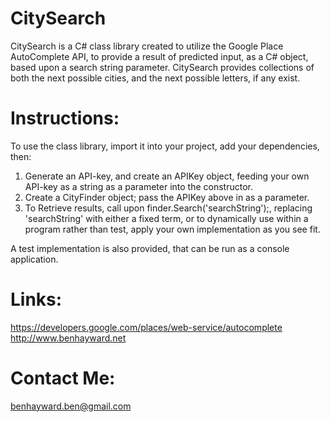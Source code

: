 # CitySearch
CitySearch is a C# class library created to utilize the Google Place AutoComplete API, to provide a result of predicted input, as a C# object, based upon a search string parameter. CitySearch provides collections of both the next possible cities, and the next possible letters, if any exist.


# Instructions:
To use the class library, import it into your project, add your dependencies, then:

1. Generate an API-key, and create an APIKey object, feeding your own API-key as a string as a parameter into the constructor. 
2. Create a CityFinder object; pass the APIKey above in as a parameter.
3. To Retrieve results, call upon finder.Search('searchString');, replacing 'searchString' with either a fixed term, or to dynamically use    within a program rather than test, apply your own implementation as you see fit.

A test implementation is also provided, that can be run as a console application.

# Links:
https://developers.google.com/places/web-service/autocomplete
http://www.benhayward.net

# Contact Me:
benhayward.ben@gmail.com
